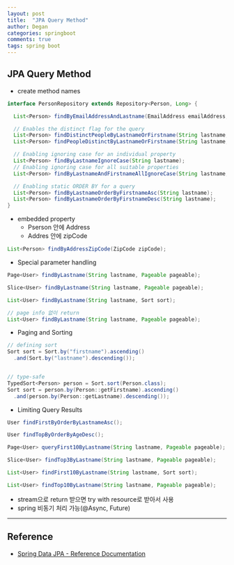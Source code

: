 ```yaml
---
layout: post
title:  "JPA Query Method"
author: Degan
categories: springboot 
comments: true
tags: spring boot
---
```


## JPA Query Method


- create method names

```java
interface PersonRepository extends Repository<Person, Long> {

  List<Person> findByEmailAddressAndLastname(EmailAddress emailAddress, String lastname);

  // Enables the distinct flag for the query
  List<Person> findDistinctPeopleByLastnameOrFirstname(String lastname, String firstname);
  List<Person> findPeopleDistinctByLastnameOrFirstname(String lastname, String firstname);

  // Enabling ignoring case for an individual property
  List<Person> findByLastnameIgnoreCase(String lastname);
  // Enabling ignoring case for all suitable properties
  List<Person> findByLastnameAndFirstnameAllIgnoreCase(String lastname, String firstname);

  // Enabling static ORDER BY for a query
  List<Person> findByLastnameOrderByFirstnameAsc(String lastname);
  List<Person> findByLastnameOrderByFirstnameDesc(String lastname);
}
```

- embedded property 
	- Pserson 안에 Address
	- Addres 안에 zipCode

```java
List<Person> findByAddressZipCode(ZipCode zipCode);
```

- Special parameter handling

```java
Page<User> findByLastname(String lastname, Pageable pageable);

Slice<User> findByLastname(String lastname, Pageable pageable);

List<User> findByLastname(String lastname, Sort sort);

// page info 없이 return
List<User> findByLastname(String lastname, Pageable pageable);
```

- Paging and Sorting

```java
// defining sort
Sort sort = Sort.by("firstname").ascending()
  .and(Sort.by("lastname").descending());


// type-safe
TypedSort<Person> person = Sort.sort(Person.class);
Sort sort = person.by(Person::getFirstname).ascending()
  .and(person.by(Person::getLastname).descending());


```

- Limiting Query Results

```java
User findFirstByOrderByLastnameAsc();

User findTopByOrderByAgeDesc();

Page<User> queryFirst10ByLastname(String lastname, Pageable pageable);

Slice<User> findTop3ByLastname(String lastname, Pageable pageable);

List<User> findFirst10ByLastname(String lastname, Sort sort);

List<User> findTop10ByLastname(String lastname, Pageable pageable);
```

- stream으로 return 받으면 try with resource로 받아서 사용
- spring 비동기 처리 가능(@Async, Future)

---
## Reference

- [Spring Data JPA - Reference Documentation](https://docs.spring.io/spring-data/jpa/docs/current/reference/html/)


